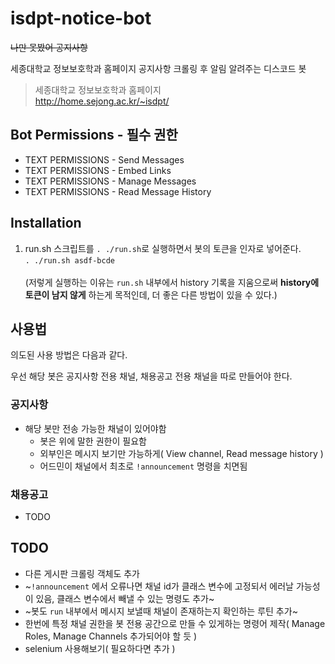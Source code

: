 # isdpt-notice-bot
~~나만 못봤어 공지사항~~

세종대학교 정보보호학과 홈페이지 공지사항 크롤링 후 알림 알려주는 디스코드 봇

> 세종대학교 정보보호학과 홈페이지 \
> http://home.sejong.ac.kr/~isdpt/

## Bot Permissions - 필수 권한
* TEXT PERMISSIONS - Send Messages
* TEXT PERMISSIONS - Embed Links
* TEXT PERMISSIONS - Manage Messages
* TEXT PERMISSIONS - Read Message History

## Installation
1. run.sh 스크립트를 `. ./run.sh`로 실행하면서 봇의 토큰을 인자로 넣어준다. \
`. ./run.sh asdf-bcde` \
\
(저렇게 실행하는 이유는 `run.sh` 내부에서 history 기록을 지움으로써 **history에 토큰이 남지 않게** 하는게 목적인데, 더 좋은 다른 방법이 있을 수 있다.)

## 사용법
의도된 사용 방법은 다음과 같다.

우선 해당 봇은 공지사항 전용 채널, 채용공고 전용 채널을 따로 만들어야 한다.

### 공지사항
* 해당 봇만 전송 가능한 채널이 있어야함
  * 봇은 위에 말한 권한이 필요함
  * 외부인은 메시지 보기만 가능하게( View channel, Read message history )
  * 어드민이 채널에서 최초로 `!announcement` 명령을 치면됨

### 채용공고
* TODO

## TODO
* 다른 게시판 크롤링 객체도 추가
* ~`!announcement` 에서 오류나면 채널 id가 클래스 변수에 고정되서 에러날 가능성이 있음, 클래스 변수에서 빼낼 수 있는 명령도 추가~
* ~봇도 `run` 내부에서 메시지 보낼때 채널이 존재하는지 확인하는 루틴 추가~
* 한번에 특정 채널 권한을 봇 전용 공간으로 만들 수 있게하는 명령어 제작( Manage Roles, Manage Channels 추가되어야 할 듯 )
* selenium 사용해보기( 필요하다면 추가 )